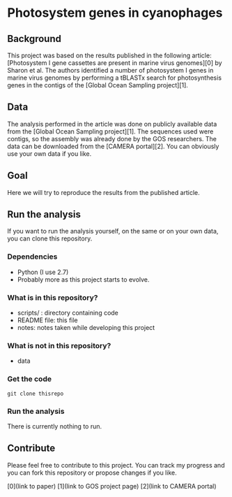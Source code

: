 # Photosystem genes in cyanophages

## Background

This project was based on the results published in the following article: [Photosystem I gene cassettes are present in marine virus genomes][0] by Sharon et al. The authors identified a number of photosystem I genes in marine virus genomes by performing a tBLASTx search for photosynthesis genes in the contigs of the [Global Ocean Sampling project][1].

## Data

The analysis performed in the article was done on publicly available data from the [Global Ocean Sampling project][1]. The sequences used were contigs, so the assembly was already done by the GOS researchers. The data can be downloaded from the [CAMERA portal][2]. You can obviously use your own data if you like.

## Goal

Here we will try to reproduce the results from the published article.

## Run the analysis

If you want to run the analysis yourself, on the same or on your own data, you can clone this repository.

### Dependencies

- Python (I use 2.7)
- Probably more as this project starts to evolve.

### What is in this repository?

- scripts/ : directory containing code
- README file: this file
- notes: notes taken while developing this project

### What is not in this repository?

- data

### Get the code

`git clone thisrepo`

### Run the analysis

There is currently nothing to run.

## Contribute

Please feel free to contribute to this project. You can track my progress and you can fork this repository or propose changes if you like.

[0](link to paper)
[1](link to GOS project page)
[2](link to CAMERA portal)

